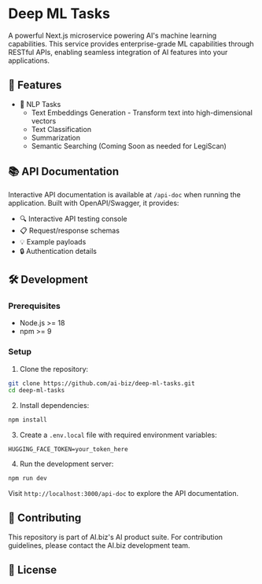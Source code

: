 # Deep ML Tasks

A powerful Next.js microservice powering AI's machine learning capabilities. This service provides enterprise-grade ML capabilities through RESTful APIs, enabling seamless integration of AI features into your applications.

## 🚀 Features

- 🧠 NLP Tasks
  - Text Embeddings Generation - Transform text into high-dimensional vectors
  - Text Classification
  - Summarization
  - Semantic Searching (Coming Soon as needed for LegiScan)

## 📚 API Documentation

Interactive API documentation is available at `/api-doc` when running the application. Built with OpenAPI/Swagger, it provides:
- 🔍 Interactive API testing console
- 📋 Request/response schemas
- 💡 Example payloads
- 🔒 Authentication details

## 🛠️ Development

### Prerequisites
- Node.js >= 18
- npm >= 9

### Setup
1. Clone the repository:
```bash
git clone https://github.com/ai-biz/deep-ml-tasks.git
cd deep-ml-tasks
```

2. Install dependencies:
```bash
npm install
```

3. Create a `.env.local` file with required environment variables:
```env
HUGGING_FACE_TOKEN=your_token_here
```

4. Run the development server:
```bash
npm run dev
```

Visit `http://localhost:3000/api-doc` to explore the API documentation.

## 🤝 Contributing

This repository is part of AI.biz's AI product suite. For contribution guidelines, please contact the AI.biz development team.

## 📝 License

